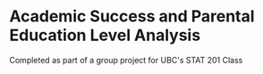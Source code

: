 # Academic Success and Parental Education Level Analysis
Completed as part of a group project for UBC's STAT 201 Class

